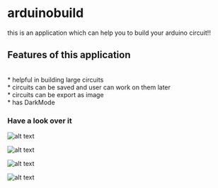 # arduinobuild

this is an application which can help you to build your arduino circuit!!
<br>
## Features of this application
<br>
* helpful in building large circuits
<br>
* circuits can be saved and user can work on them later
<br>
* circuits can be export as image
<br>
* has DarkMode

### Have a look over it<br>
![alt text](https://github.com/themockingjester/arduinobuild/blob/master/venv/github%20gifs/arduinobuild1.gif)

![alt text](https://github.com/themockingjester/arduinobuild/blob/master/venv/github%20gifs/arduinobuild2.gif)

![alt text](https://github.com/themockingjester/arduinobuild/blob/master/venv/github%20gifs/arduinobuild3.gif)

![alt text](https://github.com/themockingjester/arduinobuild/blob/master/venv/github%20gifs/arduinobuild4.gif)
